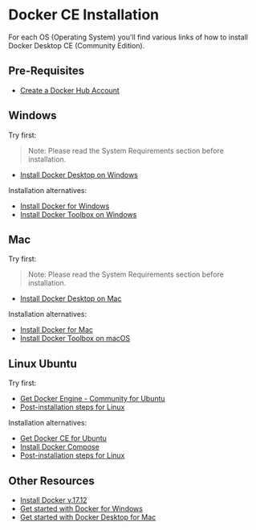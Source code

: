 # Docker CE Installation

For each OS (Operating System) you'll find various links of how to install Docker Desktop CE (Community Edition).

## Pre-Requisites

* [Create a Docker Hub Account](https://hub.docker.com/)

## Windows

Try first:

> Note: Please read the System Requirements section before installation.

* [Install Docker Desktop on Windows](https://docs.docker.com/docker-for-windows/install/)

Installation alternatives:

* [Install Docker for Windows](https://docs.docker.com/v17.12/docker-for-windows/install/)
* [Install Docker Toolbox on Windows](https://docs.docker.com/toolbox/toolbox_install_windows/)

## Mac

Try first:

> Note: Please read the System Requirements section before installation.

* [Install Docker Desktop on Mac](https://docs.docker.com/docker-for-mac/install/)

Installation alternatives:

* [Install Docker for Mac](https://docs.docker.com/v17.12/docker-for-mac/install/)
* [Install Docker Toolbox on macOS](https://docs.docker.com/toolbox/toolbox_install_mac/)

## Linux Ubuntu

Try first:

* [Get Docker Engine - Community for Ubuntu](https://docs.docker.com/install/linux/docker-ce/ubuntu/#install-docker-ce)
* [Post-installation steps for Linux](https://docs.docker.com/install/linux/linux-postinstall/)

Installation alternatives:

* [Get Docker CE for Ubuntu](https://docs.docker.com/v17.12/install/linux/docker-ce/ubuntu/)
* [Install Docker Compose](https://docs.docker.com/v17.12/compose/install/)
* [Post-installation steps for Linux](https://docs.docker.com/v17.12/install/linux/linux-postinstall/)

## Other Resources

* [Install Docker v.17.12](https://docs.docker.com/v17.12/install)
* [Get started with Docker for Windows](https://docs.docker.com/docker-for-windows/)
* [Get started with Docker Desktop for Mac](https://docs.docker.com/docker-for-mac/)
